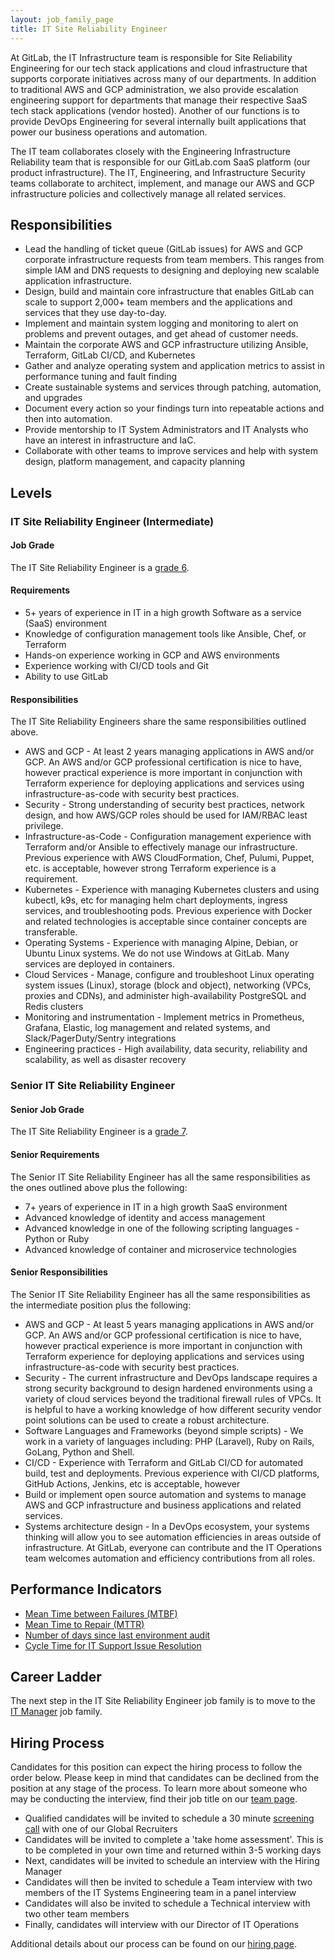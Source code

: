 ```yaml
---
layout: job_family_page
title: IT Site Reliability Engineer
---
```


At GitLab, the IT Infrastructure team is responsible for Site Reliability Engineering for our tech stack applications and cloud infrastructure that supports corporate initiatives across many of our departments. In addition to traditional AWS and GCP administration, we also provide escalation engineering support for departments that manage their respective SaaS tech stack applications (vendor hosted). Another of our functions is to provide DevOps Engineering for several internally built applications that power our business operations and automation. 

The IT team collaborates closely with the Engineering Infrastructure Reliability team that is responsible for our GitLab.com SaaS platform (our product infrastructure). The IT, Engineering, and Infrastructure Security teams collaborate to architect, implement, and manage our AWS and GCP infrastructure policies and collectively manage all related services.


## Responsibilities

* Lead the handling of ticket queue (GitLab issues) for AWS and GCP corporate infrastructure requests from team members. This ranges from simple IAM and DNS requests to designing and deploying new scalable application infrastructure. 
* Design, build and maintain core infrastructure that enables GitLab can scale to support 2,000+ team members and the applications and services that they use day-to-day.
* Implement and maintain system logging and monitoring to alert on problems and prevent outages, and get ahead of customer needs. 
* Maintain the corporate AWS and GCP infrastructure utilizing Ansible, Terraform, GitLab CI/CD, and Kubernetes
* Gather and analyze operating system and application metrics to assist in performance tuning and fault finding
* Create sustainable systems and services through patching, automation, and upgrades
* Document every action so your findings turn into repeatable actions and then into automation.
* Provide mentorship to IT System Administrators and IT Analysts who have an interest in infrastructure and IaC. 
* Collaborate with other teams to improve services and help with system design, platform management, and capacity planning



## Levels

### IT Site Reliability Engineer (Intermediate)

#### Job Grade
The IT Site Reliability Engineer is a [grade 6](/handbook/total-rewards/compensation/compensation-calculator/#gitlab-job-grades).

#### Requirements

* 5+ years of experience in IT in a high growth Software as a service (SaaS) environment
* Knowledge of configuration management tools like Ansible, Chef, or Terraform
* Hands-on experience working in GCP and AWS environments
* Experience working with CI/CD tools and Git
* Ability to use GitLab


#### Responsibilities
The IT Site Reliability Engineers share the same responsibilities outlined above.

* AWS and GCP - At least 2 years managing applications in AWS and/or GCP. An AWS and/or GCP professional certification is nice to have, however practical experience is more important in conjunction with Terraform experience for deploying applications and services using infrastructure-as-code with security best practices.
* Security - Strong understanding of security best practices, network design, and how AWS/GCP roles should be used for IAM/RBAC least privilege.
* Infrastructure-as-Code - Configuration management experience with Terraform  and/or Ansible to effectively manage our infrastructure. Previous experience with AWS CloudFormation, Chef, Pulumi, Puppet, etc. is acceptable, however strong Terraform experience is a requirement.
* Kubernetes - Experience with managing Kubernetes clusters and using kubectl, k9s, etc for managing helm chart deployments, ingress services, and troubleshooting pods. Previous experience with Docker and related technologies is acceptable since container concepts are transferable. 
* Operating Systems - Experience with managing Alpine, Debian, or Ubuntu Linux systems. We do not use Windows at GitLab. Many services are deployed in containers.
* Cloud Services - Manage, configure and troubleshoot Linux operating system issues (Linux), storage (block and object), networking (VPCs, proxies and CDNs), and administer high-availability PostgreSQL and Redis clusters
* Monitoring and instrumentation - Implement metrics in Prometheus, Grafana, Elastic, log management and related systems, and Slack/PagerDuty/Sentry integrations
* Engineering practices -  High availability, data security, reliability and scalability, as well as disaster recovery


### Senior IT Site Reliability Engineer

#### Senior Job Grade
The IT Site Reliability Engineer is a [grade 7](/handbook/total-rewards/compensation/compensation-calculator/#gitlab-job-grades).

#### Senior Requirements
The Senior IT Site Reliability Engineer has all the same responsibilities as the ones outlined above plus the following:

* 7+ years of experience in IT in a high growth SaaS environment
* Advanced knowledge of identity and access management
* Advanced knowledge in one of the following scripting languages - Python or Ruby
* Advanced knowledge of container and microservice technologies


#### Senior Responsibilities
The Senior IT Site Reliability Engineer has all the same responsibilities as the intermediate position plus the following:

* AWS and GCP - At least 5 years managing applications in AWS and/or GCP. An AWS and/or GCP professional certification is nice to have, however practical experience is more important in conjunction with Terraform experience for deploying applications and services using infrastructure-as-code with security best practices.
* Security - The current infrastructure and DevOps landscape requires a strong security background to design hardened environments using a variety of cloud services beyond the traditional firewall rules of VPCs. It is helpful to have a working knowledge of how different security vendor point solutions can be used to create a robust architecture.
* Software Languages and Frameworks (beyond simple scripts) - We work in a variety of languages including: PHP (Laravel), Ruby on Rails, GoLang, Python and Shell.
* CI/CD - Experience with Terraform and GitLab CI/CD for automated build, test and deployments. Previous experience with CI/CD platforms, GitHub Actions, Jenkins, etc is acceptable, however
* Build or implement open source automation and systems to manage AWS and GCP  infrastructure and business applications and related services.
* Systems architecture design - In a DevOps ecosystem, your systems thinking will allow you to see automation efficiencies in areas outside of infrastructure. At GitLab, everyone can contribute and the IT Operations team welcomes automation and efficiency contributions from all roles.


## Performance Indicators
* [Mean Time between Failures (MTBF)](/handbook/business-technology/metrics/#mean-time-between-failures-mtbf)
* [Mean Time to Repair (MTTR)](/handbook/business-technology/metrics/#mean-time-to-repair-mttr)
* [Number of days since last environment audit](/handbook/business-technology/metrics/#number-of-days-since-last-environment-audit)
* [Cycle Time for IT Support Issue Resolution](/handbook/business-technology/metrics/#cycle-time-for-it-support-issue-resolution)

## Career Ladder
The next step in the IT Site Reliability Engineer job family is to move to the [IT Manager](/job-families/finance/manager-it/) job family.

## Hiring Process
Candidates for this position can expect the hiring process to follow the order below. Please keep in mind that candidates can be declined from the position at any stage of the process. To learn more about someone who may be conducting the interview, find their job title on our [team page](/company/team/).

* Qualified candidates will be invited to schedule a 30 minute [screening call](/handbook/hiring/interviewing/#screening-call) with one of our Global Recruiters
* Candidates will be invited to complete a 'take home assessment'.  This is to be completed in your own time and returned within 3-5 working days
* Next, candidates will be invited to schedule an interview with the Hiring Manager
* Candidates will then be invited to schedule a Team interview with two members of the IT Systems Engineering team in a panel interview
* Candidates will also be invited to schedule a Technical interview with two other team members
* Finally, candidates will interview with our Director of IT Operations

Additional details about our process can be found on our [hiring page](/handbook/hiring/).
